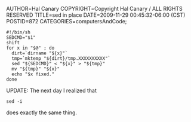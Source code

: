 AUTHOR=Hal Canary
COPYRIGHT=Copyright Hal Canary / ALL RIGHTS RESERVED
TITLE=sed in place
DATE=2009-11-29 00:45:32-06:00 (CST)
POSTID=872
CATEGORIES=computersAndCode;

    #!/bin/sh
    SEDCMD="$1"
    shift
    for x in "$@" ; do
      dirt=`dirname "${x}"`
      tmp=`mktemp "${dirt}/tmp.XXXXXXXXXX"`
      sed "${SEDCMD}" < "${x}" > "${tmp}"
      mv "${tmp}" "${x}"
      echo "$x fixed."
    done

UPDATE: The next day I realized that

    sed -i

does exactly the same thing.
